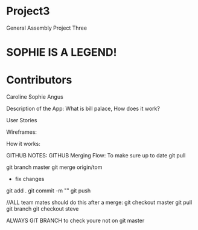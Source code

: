 # Project3
General Assembly Project Three



SOPHIE IS A LEGEND!
=======
# Contributors
Caroline
Sophie
Angus 


Description of the App: What is bill palace, How does it work?

User Stories

Wireframes:

How it works:

GITHUB NOTES:
GITHUB Merging Flow:
To make sure up to date
git pull

git branch master
git merge origin/tom

- fix changes

git add . 
git commit -m ""
git push 


//ALL team mates should do this after a merge:
git checkout master
git pull
git branch
git checkout steve

ALWAYS GIT BRANCH to check youre not on git master

